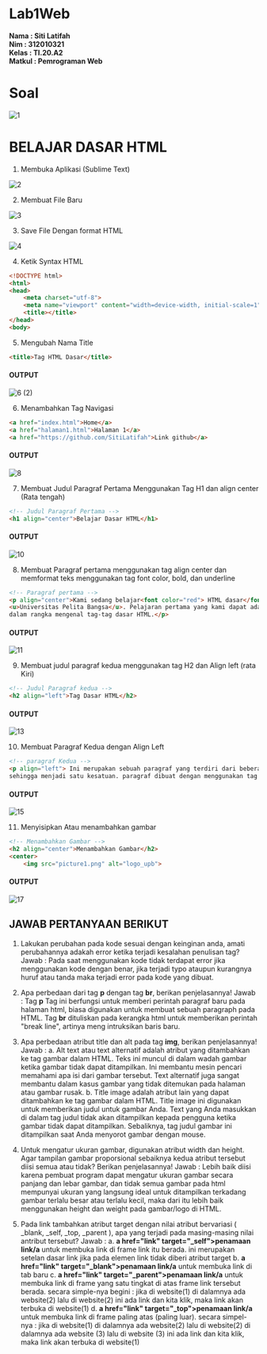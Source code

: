 # Lab1Web
**Nama	   	: Siti Latifah** <br>
**Nim	  	  : 312010321** <br>
**Kelas	  	: TI.20.A2** <br>
**Matkul	  : Pemrograman Web** <br>

# Soal
![1](https://user-images.githubusercontent.com/73010098/157592162-105797da-bf71-4226-be9c-0acd5e41f609.png)

# BELAJAR DASAR HTML

1. Membuka Aplikasi (Sublime Text)

![2](https://user-images.githubusercontent.com/73010098/157594644-a71537ba-69e1-40ec-98d5-1f42521ffbb7.png)

2. Membuat File Baru

![3](https://user-images.githubusercontent.com/73010098/157594670-fa8fa00d-2b58-4475-ab1e-a75351ecaa0f.png)

3. Save File Dengan format HTML

![4](https://user-images.githubusercontent.com/73010098/157594731-918e5bf6-0900-4d00-8855-0a8d9f799473.png)

4. Ketik Syntax HTML

``` html
<!DOCTYPE html>
<html>
<head>
    <meta charset="utf-8">
    <meta name="viewport" content="width=device-width, initial-scale=1">
    <title></title>
</head>
<body>
```

5. Mengubah Nama Title

``` html
<title>Tag HTML Dasar</title>
```
#### OUTPUT

![6 (2)](https://user-images.githubusercontent.com/73010098/157596180-a99e8ca1-baf6-4806-a9d6-7d4d207a0af9.jpg)

6. Menambahkan Tag Navigasi

``` html
<a href="index.html">Home</a>
<a href="halaman1.html">Halaman 1</a>
<a href="https://github.com/SitiLatifah">Link github</a>
```
#### OUTPUT

![8](https://user-images.githubusercontent.com/73010098/157596238-00ee80cb-230d-42c6-8490-f562c5a77387.png)


7. Membuat Judul Paragraf Pertama Menggunakan Tag H1 dan align center (Rata tengah)

``` html
<!-- Judul Paragraf Pertama -->
<h1 align="center">Belajar Dasar HTML</h1>
```
#### OUTPUT

![10](https://user-images.githubusercontent.com/73010098/157596295-a3a056c1-6c6c-4850-8bb0-f9f036ce840d.png)


8. Membuat Paragraf pertama menggunakan tag align center dan memformat teks menggunakan tag font color, bold, dan underline

``` html
<!-- Paragraf pertama -->
<p align="center">Kami sedang belajar<font color="red"> HTML dasar</font>, pada matakuliah <b>pemrograman web</b> di prodi Teknik Informatika<br>
<u>Universitas Pelita Bangsa</u>. Pelajaran pertama yang kami dapat adalah membuat tampilan web sederhana<br>
dalam rangka mengenal tag-tag dasar HTML.</p>
```
#### OUTPUT

![11](https://user-images.githubusercontent.com/73010098/157596663-3d5d2055-fdc0-489b-a7a1-430ed3f298f5.png)


9. Membuat judul paragraf kedua menggunakan tag H2 dan Align left (rata Kiri)

``` html
<!-- Judul Paragraf kedua -->
<h2 align="left">Tag Dasar HTML</h2>
```
#### OUTPUT

![13](https://user-images.githubusercontent.com/73010098/157596732-674241e7-d1c9-4f9e-a20b-a223d31e625b.png)

10. Membuat Paragraf Kedua dengan Align Left

``` html
<!-- paragraf Kedua -->
<p align="left"> Ini merupakan sebuah paragraf yang terdiri dari beberapa kalimat yang saling mendukung<br>
sehingga menjadi satu kesatuan. paragraf dibuat dengan menggunakan tag dasar HTML.</p>
```
#### OUTPUT

![15](https://user-images.githubusercontent.com/73010098/157596507-ec979cfb-c62c-42c1-a1dc-41585c685545.png)


11. Menyisipkan Atau menambahkan gambar

``` html
<!-- Menambahkan Gambar -->
<h2 align="center">Menambahkan Gambar</h2>
<center>
    <img src="picture1.png" alt="logo_upb">
```
#### OUTPUT

![17](https://user-images.githubusercontent.com/73010098/157596547-4c6f6db9-c353-4a50-abaa-368c84860cba.png)


## JAWAB PERTANYAAN BERIKUT

1. Lakukan perubahan pada kode sesuai dengan keinginan anda, amati perubahannya adakah 
error ketika terjadi kesalahan penulisan tag?
Jawab   : Pada saat menggunakan kode tidak terdapat error jika menggunakan kode dengan benar, jika terjadi typo ataupun kurangnya huruf atau tanda maka terjadi error pada kode yang dibuat.

2. Apa perbedaan dari tag **p** dengan tag **br**, berikan penjelasannya!
Jawab   : Tag  **p** Tag ini berfungsi untuk memberi perintah paragraf baru pada halaman html, biasa digunakan untuk membuat sebuah paragraph pada HTML.
          Tag **br** dituliskan pada kerangka html untuk memberikan perintah "break line", artinya meng intruksikan baris baru.
          
3. Apa perbedaan atribut title dan alt pada tag **img**, berikan penjelasannya!
Jawab   : a.  Alt text atau text alternatif adalah atribut yang ditambahkan ke tag gambar dalam HTML. Teks ini muncul di dalam wadah gambar ketika gambar tidak dapat                ditampilkan. Ini membantu mesin pencari memahami apa isi dari gambar tersebut. Text alternatif juga sangat membantu dalam kasus gambar yang tidak                      ditemukan pada halaman atau gambar rusak.
          b. Title image adalah atribut lain yang dapat ditambahkan ke tag gambar dalam HTML. Title image ini digunakan untuk memberikan judul untuk gambar Anda. Text              yang Anda masukkan di dalam tag judul tidak akan ditampilkan kepada pengguna ketika gambar tidak dapat ditampilkan. Sebaliknya, tag judul gambar ini                    ditampilkan saat Anda menyorot gambar dengan mouse.
   
4. Untuk mengatur ukuran gambar, digunakan atribut width dan height. Agar tampilan gambar 
proporsional sebaiknya kedua atribut tersebut diisi semua atau tidak? Berikan penjelasannya!
Jawab   : Lebih baik diisi karena pembuat program dapat mengatur ukuran gambar secara panjang dan lebar gambar, dan tidak semua gambar pada html mempunyai ukuran yang           langsung ideal untuk ditampilkan terkadang gambar terlalu besar atau terlalu kecil, maka dari itu lebih baik menggunakan height dan weight pada gambar/logo             di HTML.
5. Pada link tambahkan atribut target dengan nilai atribut bervariasi ( _blank, _self, _top, 
_parent ), apa yang terjadi pada masing-masing nilai antribut tersebut?
Jawab   : a. 
            **a href="link" target="_self">penamaan link/a** 
            untuk membuka link di frame link itu berada. ini merupakan setelan dasar link jika pada elemen link tidak diberi atribut target 
         b. 
            **a href="link" target="_blank">penamaan link/a** 
            untuk membuka link di tab baru 
         c. 
            **a href="link" target="_parent">penamaan link/a** 
            untuk membuka link di frame yang satu tingkat di atas frame link tersebut berada. secara simple-nya begini : jika di website(1) di dalamnya ada website(2)             lalu di website(2) ini ada link dan kita klik, maka link akan terbuka di website(1) 
        d.
            **a href="link" target="_top">penamaan link/a** 
            untuk membuka link di frame paling atas (paling luar). secara simpel-nya : jika di website(1) di dalamnya ada website(2) lalu di website(2) di dalamnya ada             website (3) lalu di website (3) ini ada link dan kita klik, maka link akan terbuka di website(1)



